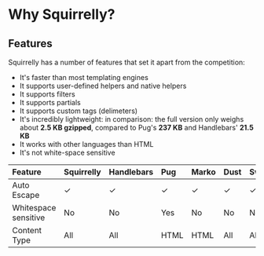 # Why Squirrelly?

## Features

Squirrelly has a number of features that set it apart from the competition:

* It's faster than most templating engines
* It supports user-defined helpers and native helpers
* It supports filters
* It supports partials
* It supports custom tags \(delimeters\)
* It's incredibly lightweight: in comparison: the full version only weighs about **2.5 KB gzipped**, compared to Pug's **237 KB** and Handlebars' **21.5 KB**
* It works with other languages than HTML
* It's not white-space sensitive

| **Feature** | **Squirrelly** | Handlebars | Pug | Marko | Dust | Swig |
| :--- | :--- | :--- | :--- | :--- | :--- | :--- |
| Auto Escape |  ✓ |  ✓ |  ✓ |  ✓ |  ✓ |  ✓ |
| Whitespace sensitive | No | No | Yes | No | No | No |
| Content Type | All | All | HTML | HTML | All | All |



